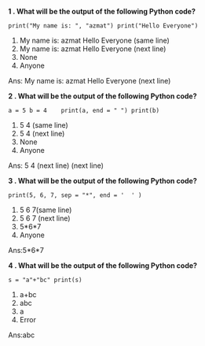 <strong> <p> 1 . What will be the output of the following Python code? </p> </strong>
`
print("My name is: ", "azmat")
print("Hello Everyone")
`
<ol> 
  <li>My name is: azmat Hello Everyone (same line) </li>
  <li>My name is: azmat Hello Everyone (next line)</li>
  <li>None</li>
  <li>Anyone</li>
</ol>
  <p>Ans: My name is: azmat Hello Everyone (next line)</p>

<strong> <p> 2 . What will be the output of the following Python code? </p> </strong>
`
 a = 5
 b = 4   
 print(a, end = " ")
 print(b)
`
<ol> 
  <li>5 4 (same line) </li>
  <li>5 4 (next line)</li>
  <li>None</li>
  <li>Anyone</li>
</ol>
  <p>Ans: 5 4 (next line) (next line)</p>

<strong> <p> 3 . What will be the output of the following Python code? </p> </strong>
`
 print(5, 6, 7, sep = "*", end = '  ' )
`
<ol> 
  <li>5 6 7(same line) </li>
  <li>5 6 7 (next line)</li>
  <li>5*6*7</li>
  <li>Anyone</li>
</ol>
  <p>Ans:5*6*7</p>

<strong> <p> 4 . What will be the output of the following Python code? </p> </strong>
`
s = "a"+"bc"
print(s)
`
<ol> 
  <li>a+bc </li>
  <li>abc</li>
  <li>a</li>
  <li>Error</li>
</ol>
  <p>Ans:abc</p>
